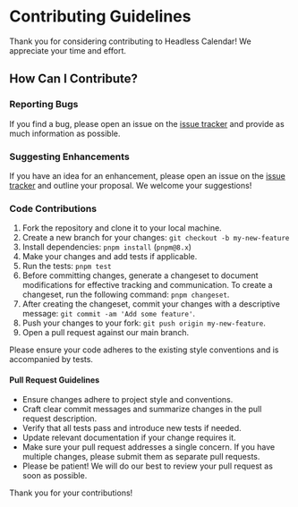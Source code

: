 # Contributing Guidelines

Thank you for considering contributing to Headless Calendar! We appreciate your time and effort.

## How Can I Contribute?

### Reporting Bugs

If you find a bug, please open an issue on the [issue tracker](https://github.com/ashutoshbw/headless-calendar/issues) and provide as much information as possible.

### Suggesting Enhancements

If you have an idea for an enhancement, please open an issue on the [issue tracker](https://github.com/ashutoshbw/headless-calendar/issues) and outline your proposal. We welcome your suggestions!

### Code Contributions

1. Fork the repository and clone it to your local machine.
2. Create a new branch for your changes: `git checkout -b my-new-feature`
3. Install dependencies: `pnpm install` (`pnpm@8.x`)
4. Make your changes and add tests if applicable.
5. Run the tests: `pnpm test`
6. Before committing changes, generate a changeset to document modifications for effective tracking and communication. To create a changeset, run the following command: `pnpm changeset`.
7. After creating the changeset, commit your changes with a descriptive message: `git commit -am 'Add some feature'`.
8. Push your changes to your fork: `git push origin my-new-feature`.
9. Open a pull request against our main branch.

Please ensure your code adheres to the existing style conventions and is accompanied by tests.

#### Pull Request Guidelines

- Ensure changes adhere to project style and conventions.
- Craft clear commit messages and summarize changes in the pull request description.
- Verify that all tests pass and introduce new tests if needed.
- Update relevant documentation if your change requires it.
- Make sure your pull request addresses a single concern. If you have multiple changes, please submit them as separate pull requests.
- Please be patient! We will do our best to review your pull request as soon as possible.

Thank you for your contributions!
